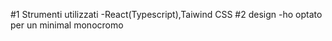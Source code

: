 #1 Strumenti utilizzati
-React(Typescript),Taiwind CSS
#2 design
-ho optato per un minimal monocromo
